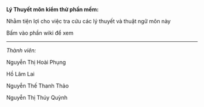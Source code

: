 <b>Lý Thuyết môn kiểm thử phần mềm:</b>

Nhằm tiện lợi cho việc tra cứu các lý thuyết và thuật ngữ môn này

Bấm vào phần wiki để xem
<hr/>
<i>Thành viên: </i>

Nguyễn Thị Hoài Phụng

Hồ Lâm Lai

Nguyễn Thế Thanh Thảo

Nguyễn Thị Thúy Quỳnh
